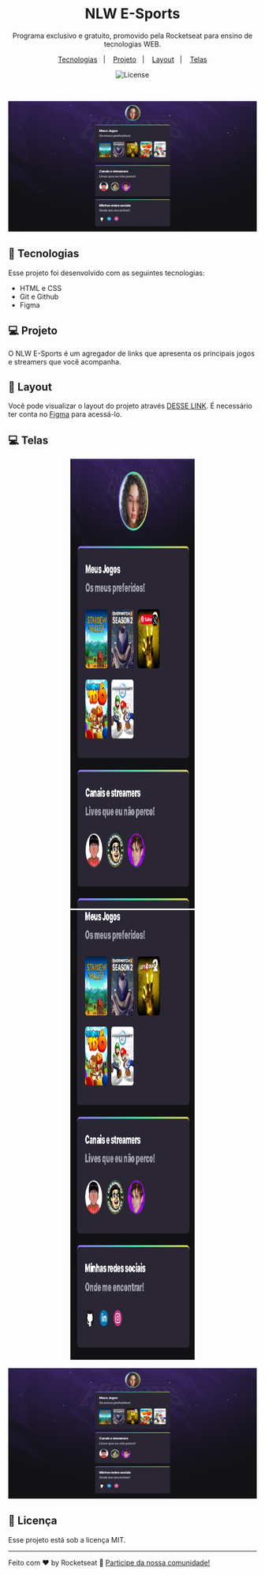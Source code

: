 <h1 align="center"> NLW E-Sports </h1>

<p align="center">
Programa exclusivo e gratuito, promovido pela Rocketseat para ensino de tecnologias WEB.
</p>

<p align="center">
  <a href="#-tecnologias">Tecnologias</a>&nbsp;&nbsp;&nbsp;|&nbsp;&nbsp;&nbsp;
  <a href="#-projeto">Projeto</a>&nbsp;&nbsp;&nbsp;|&nbsp;&nbsp;&nbsp;
  <a href="#-layout">Layout</a>&nbsp;&nbsp;&nbsp;|&nbsp;&nbsp;&nbsp;
  <a href="#-telas">Telas</a>
</p>

<p align="center">
  <img alt="License" src="https://img.shields.io/static/v1?label=license&message=MIT&color=49AA26&labelColor=000000">
</p>

<br>

<p align="center">
  <img alt="projeto NLW E-Sports" src=".github/desktop.png">
</p>

## 🚀 Tecnologias

Esse projeto foi desenvolvido com as seguintes tecnologias:

- HTML e CSS
- Git e Github
- Figma

## 💻 Projeto

O NLW E-Sports é um agregador de links que apresenta os principais jogos e streamers que você acompanha.


## 🔖 Layout

Você pode visualizar o layout do projeto através [DESSE LINK](https://www.figma.com/community/file/1150897317533332617). 
É necessário ter conta no [Figma](https://figma.com) para acessá-lo.

## 💻 Telas

<p align="center">
  <img alt="Tela mobile início" src=".github/mobile1.png" width="50%" height="910px">
  <img alt="Tela mobile final" src=".github/mobile2.png" width= "50%" height="910px" >
</p>
<p align="center">
  <img alt="Tela desktop" src=".github/desktop.png">
</p>


## :memo: Licença

Esse projeto está sob a licença MIT.

---

Feito com ♥ by Rocketseat :wave: [Participe da nossa comunidade!](https://discord.gg/rocketseat)

 
